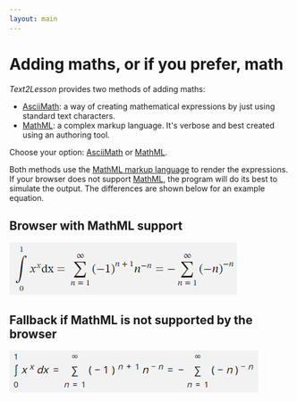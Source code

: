 ```yaml
---
layout: main
---
```


# Adding maths, or if you prefer, math

_Text2Lesson_ provides two methods of adding maths:

- [AsciiMath](./asciimath.md): a way of creating mathematical expressions by just using standard text characters.
- [MathML](./maths-ml.md): a complex markup language. It's verbose and best created using an authoring tool.

Choose your option: [AsciiMath](./asciimath.md) or [MathML](./maths-ml.md).

Both methods use the [MathML markup language](https://developer.mozilla.org/en-US/docs/Web/MathML) to render the expressions. If your browser does not support [MathML](https://developer.mozilla.org/en-US/docs/Web/MathML), the program will do its best to simulate
the output. The differences are shown below for an example equation.

## Browser with MathML support

![Sophomore's dream](../images/sophomores-dream-mathml.png)

## Fallback if MathML is not supported by the browser

![Sophomore's dream](../images/sophomores-dream-fallback.png)
